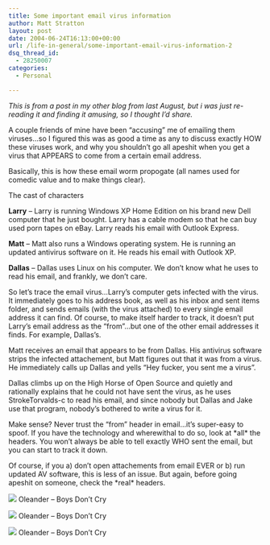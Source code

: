 ```yaml
---
title: Some important email virus information
author: Matt Stratton
layout: post
date: 2004-06-24T16:13:00+00:00
url: /life-in-general/some-important-email-virus-information-2
dsq_thread_id:
  - 28250007
categories:
  - Personal

---
```

_This is from a post in my other blog from last August, but i was just re-reading it and finding it amusing, so I thought I&#8217;d share._

A couple friends of mine have been &#8220;accusing&#8221; me of emailing them viruses&#8230;so I figured this was as good a time as any to discuss exactly HOW these viruses work, and why you shouldn&#8217;t go all apeshit when you get a virus that APPEARS to come from a certain email address.

Basically, this is how these email worm propogate (all names used for comedic value and to make things clear).

The cast of characters

**Larry** &#8211; Larry is running Windows XP Home Edition on his brand new Dell computer that he just bought. Larry has a cable modem so that he can buy used porn tapes on eBay. Larry reads his email with Outlook Express.

**Matt** &#8211; Matt also runs a Windows operating system. He is running an updated antivirus software on it. He reads his email with Outlook XP.

**Dallas** &#8211; Dallas uses Linux on his computer. We don&#8217;t know what he uses to read his email, and frankly, we don&#8217;t care.

So let&#8217;s trace the email virus&#8230;Larry&#8217;s computer gets infected with the virus. It immediately goes to his address book, as well as his inbox and sent items folder, and sends emails (with the virus attached) to every single email address it can find. Of course, to make itself harder to track, it doesn&#8217;t put Larry&#8217;s email address as the &#8220;from&#8221;&#8230;but one of the other email addresses it finds. For example, Dallas&#8217;s.

Matt receives an email that appears to be from Dallas. His antivirus software strips the infected attachement, but Matt figures out that it was from a virus. He immediately calls up Dallas and yells &#8220;Hey fucker, you sent me a virus&#8221;.

Dallas climbs up on the High Horse of Open Source and quietly and rationally explains that he could not have sent the virus, as he uses StrokeTorvalds-c to read his email, and since nobody but Dallas and Jake use that program, nobody&#8217;s bothered to write a virus for it.

Make sense? Never trust the &#8220;from&#8221; header in email&#8230;it&#8217;s super-easy to spoof. If you have the technology and wherewithal to do so, look at \*all\* the headers. You won&#8217;t always be able to tell exactly WHO sent the email, but you can start to track it down.

Of course, if you a) don&#8217;t open attachements from email EVER or b) run updated AV software, this is less of an issue. But again, before going apeshit on someone, check the \*real\* headers.

[![][1]][2] Oleander &#8211; Boys Don&#8217;t Cry</span>

[![][1]][2] Oleander &#8211; Boys Don&#8217;t Cry</span>

[![][1]][2] Oleander &#8211; Boys Don&#8217;t Cry</span>

 [1]: https://ax.phobos.apple.com.edgesuite.net/images/iTunes.gif
 [2]: https://www.itunes.com